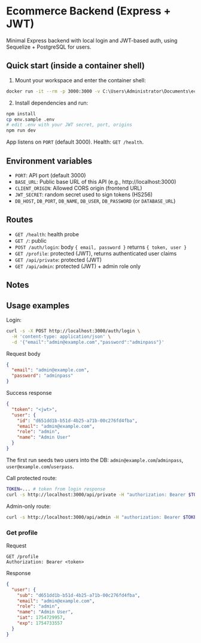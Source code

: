 # Ecommerce Backend (Express + JWT)

Minimal Express backend with local login and JWT-based auth, using Sequelize + PostgreSQL for users.

## Quick start (inside a container shell)

1) Mount your workspace and enter the container shell:

```sh
docker run -it --rm -p 3000:3000 -v C:\Users\Administrator\Documents\ecommerce_hcl_hackathon\backend:/work -w /work node:22-alpine sh
```

2) Install dependencies and run:

```sh
npm install
cp env.sample .env
# edit .env with your JWT secret, port, origins
npm run dev
```

App listens on `PORT` (default 3000). Health: `GET /health`.

## Environment variables

- `PORT`: API port (default 3000)
- `BASE_URL`: Public base URL of this API (e.g., http://localhost:3000)
- `CLIENT_ORIGIN`: Allowed CORS origin (frontend URL)
- `JWT_SECRET`: random secret used to sign tokens (HS256)
- `DB_HOST`, `DB_PORT`, `DB_NAME`, `DB_USER`, `DB_PASSWORD` (or `DATABASE_URL`)

## Routes

- `GET /health`: health probe
- `GET /`: public
- `POST /auth/login`: body `{ email, password }` returns `{ token, user }`
- `GET /profile`: protected (JWT), returns authenticated user claims
- `GET /api/private`: protected (JWT)
- `GET /api/admin`: protected (JWT) + admin role only

## Notes

## Usage examples

Login:
```sh
curl -s -X POST http://localhost:3000/auth/login \
  -H 'content-type: application/json' \
  -d '{"email":"admin@example.com","password":"adminpass"}'
```

Request body
```json
{
  "email": "admin@example.com",
  "password": "adminpass"
}
```

Success response
```json
{
  "token": "<jwt>",
  "user": {
    "id": "d651dd1b-b51d-4b25-a71b-00c276fd4fba",
    "email": "admin@example.com",
    "role": "admin",
    "name": "Admin User"
  }
}
```

The first run seeds two users into the DB: `admin@example.com`/`adminpass`, `user@example.com`/`userpass`.

Call protected route:
```sh
TOKEN=... # token from login response
curl -s http://localhost:3000/api/private -H "authorization: Bearer $TOKEN"
```

Admin-only route:
```sh
curl -s http://localhost:3000/api/admin -H "authorization: Bearer $TOKEN"
```

### Get profile

Request
```http
GET /profile
Authorization: Bearer <token>
```

Response
```json
{
  "user": {
    "sub": "d651dd1b-b51d-4b25-a71b-00c276fd4fba",
    "email": "admin@example.com",
    "role": "admin",
    "name": "Admin User",
    "iat": 1754729957,
    "exp": 1754733557
  }
}
```
